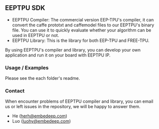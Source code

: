 ## EEPTPU SDK
- EEPTPU Compiler: The commercial version EEP-TPU's compiler, it can convert the caffe prototxt and caffemodel files to our EEPTPU's binary file. You can use it to quickly evaluate whether your algorithm can be used in EEPTPU or not.
- EEPTPU Library: This is the library for both EEP-TPU and FREE-TPU.

By using EEPTPU's compiler and library, you can develop your own application and run it on your board with EEPTPU IP.

### Usage / Examples
Please see the each folder's readme.

### Contact
When encounter problems of EEPTPU compiler and library, you can email us or left issues in the repository, we will be happy to answer them.
- He (herh@embedeep.com)
- Luo (luohy@embedeep.com) 

